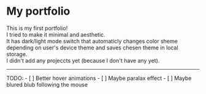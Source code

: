 # My portfolio
This is my first portfolio! <br> 
I tried to make it minimal and aesthetic. <br>
It has dark/light mode switch that automaticly changes color sheme depending on user's device theme and saves chesen theme in local storage. <br>
I didn't add any projeccts yet (because I don't have any yet). <br>
<hr>
TODO:
- [ ] Better hover animations
- [ ] Maybe paralax effect
- [ ] Maybe blured blub following the mouse
